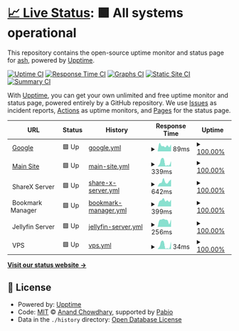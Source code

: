 # [📈 Live Status](https://ash-development.github.io/upptime): <!--live status--> **🟩 All systems operational**

This repository contains the open-source uptime monitor and status page for [ash](https://ash-development.github.io/upptime), powered by [Upptime](https://github.com/upptime/upptime).

[![Uptime CI](https://github.com/ash-development/upptime/workflows/Uptime%20CI/badge.svg)](https://github.com/ash-development/upptime/actions?query=workflow%3A%22Uptime+CI%22)
[![Response Time CI](https://github.com/ash-development/upptime/workflows/Response%20Time%20CI/badge.svg)](https://github.com/ash-development/upptime/actions?query=workflow%3A%22Response+Time+CI%22)
[![Graphs CI](https://github.com/ash-development/upptime/workflows/Graphs%20CI/badge.svg)](https://github.com/ash-development/upptime/actions?query=workflow%3A%22Graphs+CI%22)
[![Static Site CI](https://github.com/ash-development/upptime/workflows/Static%20Site%20CI/badge.svg)](https://github.com/ash-development/upptime/actions?query=workflow%3A%22Static+Site+CI%22)
[![Summary CI](https://github.com/ash-development/upptime/workflows/Summary%20CI/badge.svg)](https://github.com/ash-development/upptime/actions?query=workflow%3A%22Summary+CI%22)

With [Upptime](https://upptime.js.org), you can get your own unlimited and free uptime monitor and status page, powered entirely by a GitHub repository. We use [Issues](https://github.com/ash-development/upptime/issues) as incident reports, [Actions](https://github.com/ash-development/upptime/actions) as uptime monitors, and [Pages](https://ash-development.github.io/upptime) for the status page.

<!--start: status pages-->
<!-- This summary is generated by Upptime (https://github.com/upptime/upptime) -->
<!-- Do not edit this manually, your changes will be overwritten -->
<!-- prettier-ignore -->
| URL | Status | History | Response Time | Uptime |
| --- | ------ | ------- | ------------- | ------ |
| <img alt="" src="https://icons.duckduckgo.com/ip3/www.google.com.ico" height="13"> [Google](https://www.google.com) | 🟩 Up | [google.yml](https://github.com/ash-development/upptime/commits/HEAD/history/google.yml) | <details><summary><img alt="Response time graph" src="./graphs/google/response-time-week.png" height="20"> 89ms</summary><br><a href="https://ash-development.github.io/upptime/history/google"><img alt="Response time 91" src="https://img.shields.io/endpoint?url=https%3A%2F%2Fraw.githubusercontent.com%2Fash-development%2Fupptime%2FHEAD%2Fapi%2Fgoogle%2Fresponse-time.json"></a><br><a href="https://ash-development.github.io/upptime/history/google"><img alt="24-hour response time 106" src="https://img.shields.io/endpoint?url=https%3A%2F%2Fraw.githubusercontent.com%2Fash-development%2Fupptime%2FHEAD%2Fapi%2Fgoogle%2Fresponse-time-day.json"></a><br><a href="https://ash-development.github.io/upptime/history/google"><img alt="7-day response time 89" src="https://img.shields.io/endpoint?url=https%3A%2F%2Fraw.githubusercontent.com%2Fash-development%2Fupptime%2FHEAD%2Fapi%2Fgoogle%2Fresponse-time-week.json"></a><br><a href="https://ash-development.github.io/upptime/history/google"><img alt="30-day response time 91" src="https://img.shields.io/endpoint?url=https%3A%2F%2Fraw.githubusercontent.com%2Fash-development%2Fupptime%2FHEAD%2Fapi%2Fgoogle%2Fresponse-time-month.json"></a><br><a href="https://ash-development.github.io/upptime/history/google"><img alt="1-year response time 91" src="https://img.shields.io/endpoint?url=https%3A%2F%2Fraw.githubusercontent.com%2Fash-development%2Fupptime%2FHEAD%2Fapi%2Fgoogle%2Fresponse-time-year.json"></a></details> | <details><summary><a href="https://ash-development.github.io/upptime/history/google">100.00%</a></summary><a href="https://ash-development.github.io/upptime/history/google"><img alt="All-time uptime 100.00%" src="https://img.shields.io/endpoint?url=https%3A%2F%2Fraw.githubusercontent.com%2Fash-development%2Fupptime%2FHEAD%2Fapi%2Fgoogle%2Fuptime.json"></a><br><a href="https://ash-development.github.io/upptime/history/google"><img alt="24-hour uptime 100.00%" src="https://img.shields.io/endpoint?url=https%3A%2F%2Fraw.githubusercontent.com%2Fash-development%2Fupptime%2FHEAD%2Fapi%2Fgoogle%2Fuptime-day.json"></a><br><a href="https://ash-development.github.io/upptime/history/google"><img alt="7-day uptime 100.00%" src="https://img.shields.io/endpoint?url=https%3A%2F%2Fraw.githubusercontent.com%2Fash-development%2Fupptime%2FHEAD%2Fapi%2Fgoogle%2Fuptime-week.json"></a><br><a href="https://ash-development.github.io/upptime/history/google"><img alt="30-day uptime 100.00%" src="https://img.shields.io/endpoint?url=https%3A%2F%2Fraw.githubusercontent.com%2Fash-development%2Fupptime%2FHEAD%2Fapi%2Fgoogle%2Fuptime-month.json"></a><br><a href="https://ash-development.github.io/upptime/history/google"><img alt="1-year uptime 100.00%" src="https://img.shields.io/endpoint?url=https%3A%2F%2Fraw.githubusercontent.com%2Fash-development%2Fupptime%2FHEAD%2Fapi%2Fgoogle%2Fuptime-year.json"></a></details>
| <img alt="" src="https://icons.duckduckgo.com/ip3/ashie.lol.ico" height="13"> [Main Site](https://ashie.lol) | 🟩 Up | [main-site.yml](https://github.com/ash-development/upptime/commits/HEAD/history/main-site.yml) | <details><summary><img alt="Response time graph" src="./graphs/main-site/response-time-week.png" height="20"> 339ms</summary><br><a href="https://ash-development.github.io/upptime/history/main-site"><img alt="Response time 307" src="https://img.shields.io/endpoint?url=https%3A%2F%2Fraw.githubusercontent.com%2Fash-development%2Fupptime%2FHEAD%2Fapi%2Fmain-site%2Fresponse-time.json"></a><br><a href="https://ash-development.github.io/upptime/history/main-site"><img alt="24-hour response time 462" src="https://img.shields.io/endpoint?url=https%3A%2F%2Fraw.githubusercontent.com%2Fash-development%2Fupptime%2FHEAD%2Fapi%2Fmain-site%2Fresponse-time-day.json"></a><br><a href="https://ash-development.github.io/upptime/history/main-site"><img alt="7-day response time 339" src="https://img.shields.io/endpoint?url=https%3A%2F%2Fraw.githubusercontent.com%2Fash-development%2Fupptime%2FHEAD%2Fapi%2Fmain-site%2Fresponse-time-week.json"></a><br><a href="https://ash-development.github.io/upptime/history/main-site"><img alt="30-day response time 307" src="https://img.shields.io/endpoint?url=https%3A%2F%2Fraw.githubusercontent.com%2Fash-development%2Fupptime%2FHEAD%2Fapi%2Fmain-site%2Fresponse-time-month.json"></a><br><a href="https://ash-development.github.io/upptime/history/main-site"><img alt="1-year response time 307" src="https://img.shields.io/endpoint?url=https%3A%2F%2Fraw.githubusercontent.com%2Fash-development%2Fupptime%2FHEAD%2Fapi%2Fmain-site%2Fresponse-time-year.json"></a></details> | <details><summary><a href="https://ash-development.github.io/upptime/history/main-site">100.00%</a></summary><a href="https://ash-development.github.io/upptime/history/main-site"><img alt="All-time uptime 99.96%" src="https://img.shields.io/endpoint?url=https%3A%2F%2Fraw.githubusercontent.com%2Fash-development%2Fupptime%2FHEAD%2Fapi%2Fmain-site%2Fuptime.json"></a><br><a href="https://ash-development.github.io/upptime/history/main-site"><img alt="24-hour uptime 100.00%" src="https://img.shields.io/endpoint?url=https%3A%2F%2Fraw.githubusercontent.com%2Fash-development%2Fupptime%2FHEAD%2Fapi%2Fmain-site%2Fuptime-day.json"></a><br><a href="https://ash-development.github.io/upptime/history/main-site"><img alt="7-day uptime 100.00%" src="https://img.shields.io/endpoint?url=https%3A%2F%2Fraw.githubusercontent.com%2Fash-development%2Fupptime%2FHEAD%2Fapi%2Fmain-site%2Fuptime-week.json"></a><br><a href="https://ash-development.github.io/upptime/history/main-site"><img alt="30-day uptime 99.96%" src="https://img.shields.io/endpoint?url=https%3A%2F%2Fraw.githubusercontent.com%2Fash-development%2Fupptime%2FHEAD%2Fapi%2Fmain-site%2Fuptime-month.json"></a><br><a href="https://ash-development.github.io/upptime/history/main-site"><img alt="1-year uptime 99.96%" src="https://img.shields.io/endpoint?url=https%3A%2F%2Fraw.githubusercontent.com%2Fash-development%2Fupptime%2FHEAD%2Fapi%2Fmain-site%2Fuptime-year.json"></a></details>
| <img alt="" src="https://icons.duckduckgo.com/ip3/null.ico" height="13"> ShareX Server | 🟩 Up | [share-x-server.yml](https://github.com/ash-development/upptime/commits/HEAD/history/share-x-server.yml) | <details><summary><img alt="Response time graph" src="./graphs/share-x-server/response-time-week.png" height="20"> 642ms</summary><br><a href="https://ash-development.github.io/upptime/history/share-x-server"><img alt="Response time 392" src="https://img.shields.io/endpoint?url=https%3A%2F%2Fraw.githubusercontent.com%2Fash-development%2Fupptime%2FHEAD%2Fapi%2Fshare-x-server%2Fresponse-time.json"></a><br><a href="https://ash-development.github.io/upptime/history/share-x-server"><img alt="24-hour response time 922" src="https://img.shields.io/endpoint?url=https%3A%2F%2Fraw.githubusercontent.com%2Fash-development%2Fupptime%2FHEAD%2Fapi%2Fshare-x-server%2Fresponse-time-day.json"></a><br><a href="https://ash-development.github.io/upptime/history/share-x-server"><img alt="7-day response time 642" src="https://img.shields.io/endpoint?url=https%3A%2F%2Fraw.githubusercontent.com%2Fash-development%2Fupptime%2FHEAD%2Fapi%2Fshare-x-server%2Fresponse-time-week.json"></a><br><a href="https://ash-development.github.io/upptime/history/share-x-server"><img alt="30-day response time 392" src="https://img.shields.io/endpoint?url=https%3A%2F%2Fraw.githubusercontent.com%2Fash-development%2Fupptime%2FHEAD%2Fapi%2Fshare-x-server%2Fresponse-time-month.json"></a><br><a href="https://ash-development.github.io/upptime/history/share-x-server"><img alt="1-year response time 392" src="https://img.shields.io/endpoint?url=https%3A%2F%2Fraw.githubusercontent.com%2Fash-development%2Fupptime%2FHEAD%2Fapi%2Fshare-x-server%2Fresponse-time-year.json"></a></details> | <details><summary><a href="https://ash-development.github.io/upptime/history/share-x-server">100.00%</a></summary><a href="https://ash-development.github.io/upptime/history/share-x-server"><img alt="All-time uptime 98.74%" src="https://img.shields.io/endpoint?url=https%3A%2F%2Fraw.githubusercontent.com%2Fash-development%2Fupptime%2FHEAD%2Fapi%2Fshare-x-server%2Fuptime.json"></a><br><a href="https://ash-development.github.io/upptime/history/share-x-server"><img alt="24-hour uptime 100.00%" src="https://img.shields.io/endpoint?url=https%3A%2F%2Fraw.githubusercontent.com%2Fash-development%2Fupptime%2FHEAD%2Fapi%2Fshare-x-server%2Fuptime-day.json"></a><br><a href="https://ash-development.github.io/upptime/history/share-x-server"><img alt="7-day uptime 100.00%" src="https://img.shields.io/endpoint?url=https%3A%2F%2Fraw.githubusercontent.com%2Fash-development%2Fupptime%2FHEAD%2Fapi%2Fshare-x-server%2Fuptime-week.json"></a><br><a href="https://ash-development.github.io/upptime/history/share-x-server"><img alt="30-day uptime 98.74%" src="https://img.shields.io/endpoint?url=https%3A%2F%2Fraw.githubusercontent.com%2Fash-development%2Fupptime%2FHEAD%2Fapi%2Fshare-x-server%2Fuptime-month.json"></a><br><a href="https://ash-development.github.io/upptime/history/share-x-server"><img alt="1-year uptime 98.74%" src="https://img.shields.io/endpoint?url=https%3A%2F%2Fraw.githubusercontent.com%2Fash-development%2Fupptime%2FHEAD%2Fapi%2Fshare-x-server%2Fuptime-year.json"></a></details>
| <img alt="" src="https://icons.duckduckgo.com/ip3/null.ico" height="13"> Bookmark Manager | 🟩 Up | [bookmark-manager.yml](https://github.com/ash-development/upptime/commits/HEAD/history/bookmark-manager.yml) | <details><summary><img alt="Response time graph" src="./graphs/bookmark-manager/response-time-week.png" height="20"> 399ms</summary><br><a href="https://ash-development.github.io/upptime/history/bookmark-manager"><img alt="Response time 363" src="https://img.shields.io/endpoint?url=https%3A%2F%2Fraw.githubusercontent.com%2Fash-development%2Fupptime%2FHEAD%2Fapi%2Fbookmark-manager%2Fresponse-time.json"></a><br><a href="https://ash-development.github.io/upptime/history/bookmark-manager"><img alt="24-hour response time 439" src="https://img.shields.io/endpoint?url=https%3A%2F%2Fraw.githubusercontent.com%2Fash-development%2Fupptime%2FHEAD%2Fapi%2Fbookmark-manager%2Fresponse-time-day.json"></a><br><a href="https://ash-development.github.io/upptime/history/bookmark-manager"><img alt="7-day response time 399" src="https://img.shields.io/endpoint?url=https%3A%2F%2Fraw.githubusercontent.com%2Fash-development%2Fupptime%2FHEAD%2Fapi%2Fbookmark-manager%2Fresponse-time-week.json"></a><br><a href="https://ash-development.github.io/upptime/history/bookmark-manager"><img alt="30-day response time 363" src="https://img.shields.io/endpoint?url=https%3A%2F%2Fraw.githubusercontent.com%2Fash-development%2Fupptime%2FHEAD%2Fapi%2Fbookmark-manager%2Fresponse-time-month.json"></a><br><a href="https://ash-development.github.io/upptime/history/bookmark-manager"><img alt="1-year response time 363" src="https://img.shields.io/endpoint?url=https%3A%2F%2Fraw.githubusercontent.com%2Fash-development%2Fupptime%2FHEAD%2Fapi%2Fbookmark-manager%2Fresponse-time-year.json"></a></details> | <details><summary><a href="https://ash-development.github.io/upptime/history/bookmark-manager">100.00%</a></summary><a href="https://ash-development.github.io/upptime/history/bookmark-manager"><img alt="All-time uptime 97.53%" src="https://img.shields.io/endpoint?url=https%3A%2F%2Fraw.githubusercontent.com%2Fash-development%2Fupptime%2FHEAD%2Fapi%2Fbookmark-manager%2Fuptime.json"></a><br><a href="https://ash-development.github.io/upptime/history/bookmark-manager"><img alt="24-hour uptime 100.00%" src="https://img.shields.io/endpoint?url=https%3A%2F%2Fraw.githubusercontent.com%2Fash-development%2Fupptime%2FHEAD%2Fapi%2Fbookmark-manager%2Fuptime-day.json"></a><br><a href="https://ash-development.github.io/upptime/history/bookmark-manager"><img alt="7-day uptime 100.00%" src="https://img.shields.io/endpoint?url=https%3A%2F%2Fraw.githubusercontent.com%2Fash-development%2Fupptime%2FHEAD%2Fapi%2Fbookmark-manager%2Fuptime-week.json"></a><br><a href="https://ash-development.github.io/upptime/history/bookmark-manager"><img alt="30-day uptime 97.53%" src="https://img.shields.io/endpoint?url=https%3A%2F%2Fraw.githubusercontent.com%2Fash-development%2Fupptime%2FHEAD%2Fapi%2Fbookmark-manager%2Fuptime-month.json"></a><br><a href="https://ash-development.github.io/upptime/history/bookmark-manager"><img alt="1-year uptime 97.53%" src="https://img.shields.io/endpoint?url=https%3A%2F%2Fraw.githubusercontent.com%2Fash-development%2Fupptime%2FHEAD%2Fapi%2Fbookmark-manager%2Fuptime-year.json"></a></details>
| <img alt="" src="https://icons.duckduckgo.com/ip3/null.ico" height="13"> Jellyfin Server | 🟩 Up | [jellyfin-server.yml](https://github.com/ash-development/upptime/commits/HEAD/history/jellyfin-server.yml) | <details><summary><img alt="Response time graph" src="./graphs/jellyfin-server/response-time-week.png" height="20"> 256ms</summary><br><a href="https://ash-development.github.io/upptime/history/jellyfin-server"><img alt="Response time 206" src="https://img.shields.io/endpoint?url=https%3A%2F%2Fraw.githubusercontent.com%2Fash-development%2Fupptime%2FHEAD%2Fapi%2Fjellyfin-server%2Fresponse-time.json"></a><br><a href="https://ash-development.github.io/upptime/history/jellyfin-server"><img alt="24-hour response time 285" src="https://img.shields.io/endpoint?url=https%3A%2F%2Fraw.githubusercontent.com%2Fash-development%2Fupptime%2FHEAD%2Fapi%2Fjellyfin-server%2Fresponse-time-day.json"></a><br><a href="https://ash-development.github.io/upptime/history/jellyfin-server"><img alt="7-day response time 256" src="https://img.shields.io/endpoint?url=https%3A%2F%2Fraw.githubusercontent.com%2Fash-development%2Fupptime%2FHEAD%2Fapi%2Fjellyfin-server%2Fresponse-time-week.json"></a><br><a href="https://ash-development.github.io/upptime/history/jellyfin-server"><img alt="30-day response time 206" src="https://img.shields.io/endpoint?url=https%3A%2F%2Fraw.githubusercontent.com%2Fash-development%2Fupptime%2FHEAD%2Fapi%2Fjellyfin-server%2Fresponse-time-month.json"></a><br><a href="https://ash-development.github.io/upptime/history/jellyfin-server"><img alt="1-year response time 206" src="https://img.shields.io/endpoint?url=https%3A%2F%2Fraw.githubusercontent.com%2Fash-development%2Fupptime%2FHEAD%2Fapi%2Fjellyfin-server%2Fresponse-time-year.json"></a></details> | <details><summary><a href="https://ash-development.github.io/upptime/history/jellyfin-server">100.00%</a></summary><a href="https://ash-development.github.io/upptime/history/jellyfin-server"><img alt="All-time uptime 99.95%" src="https://img.shields.io/endpoint?url=https%3A%2F%2Fraw.githubusercontent.com%2Fash-development%2Fupptime%2FHEAD%2Fapi%2Fjellyfin-server%2Fuptime.json"></a><br><a href="https://ash-development.github.io/upptime/history/jellyfin-server"><img alt="24-hour uptime 100.00%" src="https://img.shields.io/endpoint?url=https%3A%2F%2Fraw.githubusercontent.com%2Fash-development%2Fupptime%2FHEAD%2Fapi%2Fjellyfin-server%2Fuptime-day.json"></a><br><a href="https://ash-development.github.io/upptime/history/jellyfin-server"><img alt="7-day uptime 100.00%" src="https://img.shields.io/endpoint?url=https%3A%2F%2Fraw.githubusercontent.com%2Fash-development%2Fupptime%2FHEAD%2Fapi%2Fjellyfin-server%2Fuptime-week.json"></a><br><a href="https://ash-development.github.io/upptime/history/jellyfin-server"><img alt="30-day uptime 99.95%" src="https://img.shields.io/endpoint?url=https%3A%2F%2Fraw.githubusercontent.com%2Fash-development%2Fupptime%2FHEAD%2Fapi%2Fjellyfin-server%2Fuptime-month.json"></a><br><a href="https://ash-development.github.io/upptime/history/jellyfin-server"><img alt="1-year uptime 99.95%" src="https://img.shields.io/endpoint?url=https%3A%2F%2Fraw.githubusercontent.com%2Fash-development%2Fupptime%2FHEAD%2Fapi%2Fjellyfin-server%2Fuptime-year.json"></a></details>
| <img alt="" src="https://icons.duckduckgo.com/ip3/null.ico" height="13"> VPS | 🟩 Up | [vps.yml](https://github.com/ash-development/upptime/commits/HEAD/history/vps.yml) | <details><summary><img alt="Response time graph" src="./graphs/vps/response-time-week.png" height="20"> 34ms</summary><br><a href="https://ash-development.github.io/upptime/history/vps"><img alt="Response time 23" src="https://img.shields.io/endpoint?url=https%3A%2F%2Fraw.githubusercontent.com%2Fash-development%2Fupptime%2FHEAD%2Fapi%2Fvps%2Fresponse-time.json"></a><br><a href="https://ash-development.github.io/upptime/history/vps"><img alt="24-hour response time 64" src="https://img.shields.io/endpoint?url=https%3A%2F%2Fraw.githubusercontent.com%2Fash-development%2Fupptime%2FHEAD%2Fapi%2Fvps%2Fresponse-time-day.json"></a><br><a href="https://ash-development.github.io/upptime/history/vps"><img alt="7-day response time 34" src="https://img.shields.io/endpoint?url=https%3A%2F%2Fraw.githubusercontent.com%2Fash-development%2Fupptime%2FHEAD%2Fapi%2Fvps%2Fresponse-time-week.json"></a><br><a href="https://ash-development.github.io/upptime/history/vps"><img alt="30-day response time 23" src="https://img.shields.io/endpoint?url=https%3A%2F%2Fraw.githubusercontent.com%2Fash-development%2Fupptime%2FHEAD%2Fapi%2Fvps%2Fresponse-time-month.json"></a><br><a href="https://ash-development.github.io/upptime/history/vps"><img alt="1-year response time 23" src="https://img.shields.io/endpoint?url=https%3A%2F%2Fraw.githubusercontent.com%2Fash-development%2Fupptime%2FHEAD%2Fapi%2Fvps%2Fresponse-time-year.json"></a></details> | <details><summary><a href="https://ash-development.github.io/upptime/history/vps">100.00%</a></summary><a href="https://ash-development.github.io/upptime/history/vps"><img alt="All-time uptime 99.95%" src="https://img.shields.io/endpoint?url=https%3A%2F%2Fraw.githubusercontent.com%2Fash-development%2Fupptime%2FHEAD%2Fapi%2Fvps%2Fuptime.json"></a><br><a href="https://ash-development.github.io/upptime/history/vps"><img alt="24-hour uptime 100.00%" src="https://img.shields.io/endpoint?url=https%3A%2F%2Fraw.githubusercontent.com%2Fash-development%2Fupptime%2FHEAD%2Fapi%2Fvps%2Fuptime-day.json"></a><br><a href="https://ash-development.github.io/upptime/history/vps"><img alt="7-day uptime 100.00%" src="https://img.shields.io/endpoint?url=https%3A%2F%2Fraw.githubusercontent.com%2Fash-development%2Fupptime%2FHEAD%2Fapi%2Fvps%2Fuptime-week.json"></a><br><a href="https://ash-development.github.io/upptime/history/vps"><img alt="30-day uptime 99.95%" src="https://img.shields.io/endpoint?url=https%3A%2F%2Fraw.githubusercontent.com%2Fash-development%2Fupptime%2FHEAD%2Fapi%2Fvps%2Fuptime-month.json"></a><br><a href="https://ash-development.github.io/upptime/history/vps"><img alt="1-year uptime 99.95%" src="https://img.shields.io/endpoint?url=https%3A%2F%2Fraw.githubusercontent.com%2Fash-development%2Fupptime%2FHEAD%2Fapi%2Fvps%2Fuptime-year.json"></a></details>

<!--end: status pages-->

[**Visit our status website →**](https://ash-development.github.io/upptime)

## 📄 License

- Powered by: [Upptime](https://github.com/upptime/upptime)
- Code: [MIT](./LICENSE) © [Anand Chowdhary](https://anandchowdhary.com), supported by [Pabio](https://pabio.com)
- Data in the `./history` directory: [Open Database License](https://opendatacommons.org/licenses/odbl/1-0/)
